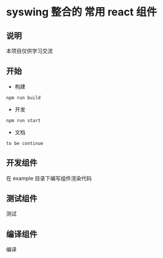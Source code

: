 # syswing 整合的 常用 **react** 组件

## 说明

本项目仅供学习交流

## 开始

* 构建

```shell
npm run build
```

* 开发

```shell
npm run start
```

* 文档

```shel
to be continue
```

## 开发组件

在 example 目录下编写组件渲染代码

## 测试组件

测试

## 编译组件

编译
